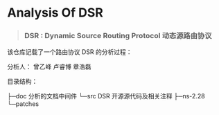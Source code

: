 # Analysis   Of  DSR

> ### DSR : Dynamic Source Routing Protocol 动态源路由协议

该仓库记载了一个路由协议 DSR 的分析过程：

分析人： 曾乙峰 卢睿博 章浩磊

目录结构： 

├─doc        分析的文档中间件
└─src		  DSR 开源源代码及相关注释
    ├─ns-2.28
    └─patches